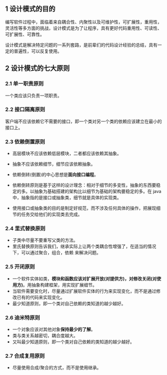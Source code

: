 ## 1 设计模式的目的

编写软件过程中，面临着来自耦合性、内聚性以及可维护性，可扩展性，重用性，灵活性等多方面的挑战，设计模式是为了让程序，具有更好代码重用性、可读性、可扩展性、可靠性。

 设计模式是解决特定问题的一系列套路，是前辈们的代码设计经验的总结，具有一定的普遍性，可以反复使用。

## 2 设计模式的七大原则

### 2.1 单一职责原则

一个类应该只负责一项职责。

### 2.2 接口隔离原则

客户端不应该依赖它不需要的接口，即一个类对另一个类的依赖应该建立在最小的接口上。 

### 2.3 依赖倒置原则

* 高层模块不应该依赖低层模块，二者都应该依赖其抽象。

* 抽象不应该依赖细节，细节应该依赖抽象。

* 依赖倒转(倒置)的中心思想是**面向接口编程**。

* 依赖倒转原则是基于这样的设计理念：相对于细节的多变性，抽象的东西要稳定的多。以抽象为基础搭建的架构比以细节为基础的架构要稳定的多。在 java 中，抽象指的是接口或抽象类，细节就是具体的实现类。

* 使用接口或抽象类的目的是制定好规范，而不涉及任何具体的操作，把展现细节的任务交给他们的实现类去完成。

### 2.4 里式替换原则

* 子类中尽量不要重写父类的方法。
* 里氏替换原则告诉我们，继承实际上让两个类耦合性增强了，在适当的情况下，可以通过聚合，组合，依赖 来解决问题。

### 2.5 开闭原则

*  一个软件实体如类，**模块和函数应该对扩展开放(对提供方)，对修改关闭(对使用方)**。用抽象构建框架，用实现扩展细节。
* 当软件需要变化时，尽量通过扩展软件实体的行为来实现变化，而不是通过修改已有的代码来实现变化。
* 最少知道原则，即一个类对自己依赖的类知道的越少越好。

### 2.6 迪米特原则

* 一个对象应该对其他对象**保持最少的了解**。
* 类与类关系越密切，耦合度越大。
* 又叫最少知道原则，即一个类对自己依赖的类知道的越少越好。

### 2.7 合成复用原则 

* 尽量使用合成/聚合的方式，而不是使用继承。

